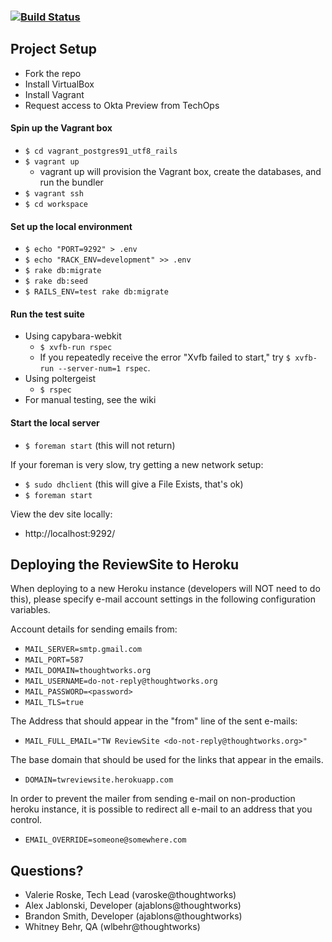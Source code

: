 ### [![Build Status](https://snap-ci.com/ReviewSite/ReviewSite/branch/master/build_image)](https://snap-ci.com/ReviewSite/ReviewSite/branch/master)


## Project Setup
* Fork the repo
* Install VirtualBox
* Install Vagrant
* Request access to Okta Preview from TechOps

#### Spin up the Vagrant box
* `$ cd vagrant_postgres91_utf8_rails`
* `$ vagrant up`  
  * vagrant up will provision the Vagrant box, create the databases, and run the bundler
* `$ vagrant ssh`
* `$ cd workspace`

#### Set up the local environment
* `$ echo "PORT=9292" > .env`
* `$ echo "RACK_ENV=development" >> .env`
* `$ rake db:migrate`
* `$ rake db:seed`
* `$ RAILS_ENV=test rake db:migrate`

#### Run the test suite
* Using capybara-webkit
  * `$ xvfb-run rspec`
  * If you repeatedly receive the error "Xvfb failed to start," try `$ xvfb-run --server-num=1 rspec`.
* Using poltergeist
  * `$ rspec`
* For manual testing, see the wiki

#### Start the local server
* `$ foreman start` (this will not return)

If your foreman is very slow, try getting a new network setup:
* `$ sudo dhclient` (this will give a File Exists, that's ok)
* `$ foreman start `

View the dev site locally:
* http://localhost:9292/

## Deploying the ReviewSite to Heroku
When deploying to a new Heroku instance (developers will NOT need to do
this), please specify e-mail account settings in the following configuration
variables.

Account details for sending emails from:
* `MAIL_SERVER=smtp.gmail.com`
* `MAIL_PORT=587`
* `MAIL_DOMAIN=thoughtworks.org`
* `MAIL_USERNAME=do-not-reply@thoughtworks.org`
* `MAIL_PASSWORD=<password>`
* `MAIL_TLS=true`

The Address that should appear in the "from" line of the sent e-mails:
* `MAIL_FULL_EMAIL="TW ReviewSite <do-not-reply@thoughtworks.org>"`

The base domain that should be used for the links that appear in the emails.
* `DOMAIN=twreviewsite.herokuapp.com`

In order to prevent the mailer from sending e-mail on non-production heroku instance, 
it is possible to redirect all e-mail to an address that you control.
* `EMAIL_OVERRIDE=someone@somewhere.com`

## Questions?
* Valerie Roske, Tech Lead (varoske@thoughtworks)
* Alex Jablonski, Developer (ajablons@thoughtworks)
* Brandon Smith, Developer (ajablons@thoughtworks)
* Whitney Behr, QA (wlbehr@thoughtworks)
